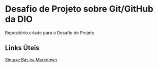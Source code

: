 # Desafio de Projeto sobre Git/GitHub da DIO
Repositório criado para o Desafio de Projeto

## Links Úteis
[ Sintaxe Básica Markdown ](https://www.markdownguide.org/basic-syntax/)
